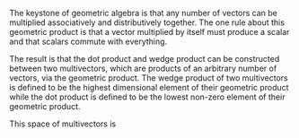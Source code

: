 The keystone of geometric algebra is that any number of vectors can be multiplied associatively and distributively together. The one rule about this geometric product is that a vector multiplied by itself must produce a scalar and that scalars commute with everything.

The result is that the dot product and wedge product can be constructed between two multivectors, which are products of an arbitrary number of vectors, via the geometric product. The wedge product of two multivectors is defined to be the highest dimensional element of their geometric product while the dot product is defined to be the lowest non-zero element of their geometric product.

This space of multivectors is 
